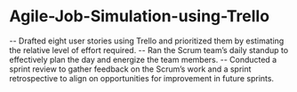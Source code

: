 # Agile-Job-Simulation-using-Trello

-- Drafted eight user stories using Trello and prioritized them by estimating the relative level of effort required.
-- Ran the Scrum team’s daily standup to effectively plan the day and energize the team members.
-- Conducted a sprint review to gather feedback on the Scrum’s work and a sprint retrospective to align on opportunities for improvement in future sprints.
